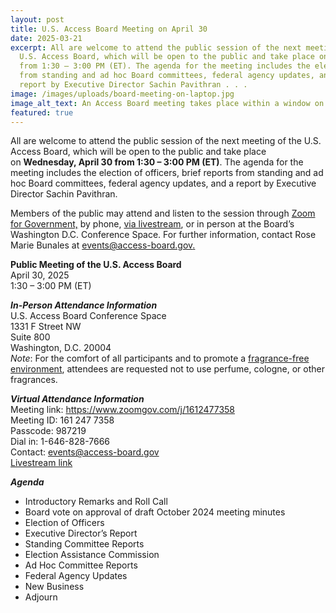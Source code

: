 ```yaml
---
layout: post
title: U.S. Access Board Meeting on April 30
date: 2025-03-21
excerpt: All are welcome to attend the public session of the next meeting of the
  U.S. Access Board, which will be open to the public and take place on April 30
  from 1:30 – 3:00 PM (ET). The agenda for the meeting includes the election of officers, brief reports
  from standing and ad hoc Board committees, federal agency updates, and a
  report by Executive Director Sachin Pavithran . . .
image: /images/uploads/board-meeting-on-laptop.jpg
image_alt_text: An Access Board meeting takes place within a window on the screen of a laptop.
featured: true
---
```

All are welcome to attend the public session of the next meeting of the U.S. Access Board, which will be open to the public and take place on **Wednesday, April 30 from 1:30 – 3:00 PM (ET)**. The agenda for the meeting includes the election of officers, brief reports from standing and ad hoc Board committees, federal agency updates, and a report by Executive Director Sachin Pavithran.

Members of the public may attend and listen to the session through [Zoom for Government,](https://www.zoomgov.com/j/1612477358 "external link") by phone, [via livestream](https://www.youtube.com/live/OVOau4Z9BGU?si=9n6DHJ8fJYRNCc3i), or in person at the Board’s Washington D.C. Conference Space. For further information, contact Rose Marie Bunales at [events@access-board.gov.](mailto:events@access-board.gov) 

**Public Meeting of the U.S. Access Board**  \
April 30, 2025 \
1:30 – 3:00 PM (ET) 

***In-Person Attendance Information***\
U.S. Access Board Conference Space\
1331 F Street NW \
Suite 800 \
Washington, D.C. 20004\
*Note*: For the comfort of all participants and to promote a [fragrance-free environment](https://www.access-board.gov/about/policy/ffe.html), attendees are requested not to use perfume, cologne, or other fragrances.

***Virtual Attendance Information*** \
Meeting link: <https://www.zoomgov.com/j/1612477358>\
Meeting ID: 161 247 7358\
Passcode: 987219\
Dial in: 1-646-828-7666  \
Contact: [events@access-board.gov](mailto:events@access-board.gov)\
[Livestream link](https://www.youtube.com/live/OVOau4Z9BGU?si=9n6DHJ8fJYRNCc3i)

***Agenda***

* Introductory Remarks and Roll Call
* Board vote on approval of draft October 2024 meeting minutes
* Election of Officers
* Executive Director’s Report
* Standing Committee Reports
* Election Assistance Commission
* Ad Hoc Committee Reports
* Federal Agency Updates
* New Business
* Adjourn
